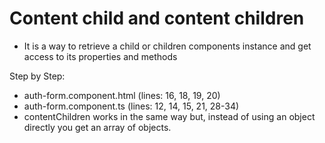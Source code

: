 # Content child and content children

- It is a way to retrieve a child or children components 
instance and get access to its properties and methods

Step by Step:
- auth-form.component.html (lines: 16, 18, 19, 20)
- auth-form.component.ts (lines: 12, 14, 15, 21, 28-34)
- contentChildren works in the same way but, instead of using an object
directly you get an array of objects.

